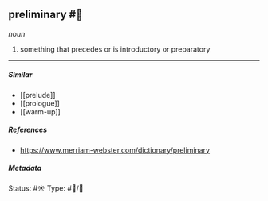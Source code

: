## preliminary #🧠 

_noun_

1. something that precedes or is introductory or preparatory

___

##### Similar
-   [[prelude]]
-   [[prologue]]
-   [[warm-up]]

##### References 
- https://www.merriam-webster.com/dictionary/preliminary

##### Metadata
Status: #☀️ 
Type: #🔵/💬 